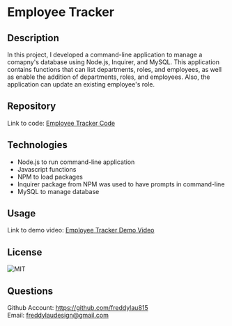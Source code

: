 # Employee Tracker

## Description
In this project, I developed a command-line application to manage a comapny's database using Node.js, Inquirer, and MySQL. This application contains functions that can list departments, roles, and employees, as well as enable the addition of departments, roles, and employees. Also, the application can update an existing employee's role. 

## Repository
Link to code: [Employee Tracker Code](https://github.com/freddylau815/employee_tracker)

## Technologies
 - Node.js to run command-line application
 - Javascript functions 
 - NPM to load packages
 - Inquirer package from NPM was used to have prompts in command-line
 - MySQL to manage database

## Usage
Link to demo video: [Employee Tracker Demo Video](https://drive.google.com/file/d/1GGAkkQZtrV9HhJo8jqBsL20bGYijNp8C/view?usp=sharing)


## License
![MIT](https://img.shields.io/badge/license-MIT-brightgreen.svg)

## Questions
Github Account: https://github.com/freddylau815<br>
Email: freddylaudesign@gmail.com
